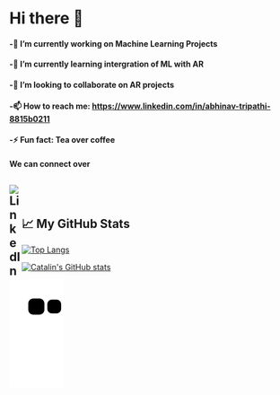 # Hi there 👋
#### -🔭 I’m currently working on Machine Learning Projects
#### -🌱 I’m currently learning intergration of ML with AR
#### -👯 I’m looking to collaborate on AR projects
#### -📫 How to reach me: https://www.linkedin.com/in/abhinav-tripathi-8815b0211
#### -⚡ Fun fact: Tea over coffee
#### We can connect over
[<img align="left" alt="LinkedIn" width="22px" src="https://cdn.jsdelivr.net/npm/simple-icons@v3/icons/linkedin.svg" />](https://www.linkedin.com/in/abhinav-tripathi-8815b0211)
<br> 
---

## &#x1f4c8; My GitHub Stats

[![Top Langs](https://github-readme-stats.vercel.app/api/top-langs/?username=ABHINAV0307&hide=java,html,css&theme=radical)](https://github.com/anuraghazra/github-readme-stats)

[![Catalin's GitHub stats](https://github-readme-stats.vercel.app/api?username=ABHINAV0307&theme=radical)](https://github.com/anuraghazra/github-readme-stats)

![Snake animation](https://github.com/ABHINAV0307/ABHINAV0307/blob/output/github-contribution-grid-snake.svg)

